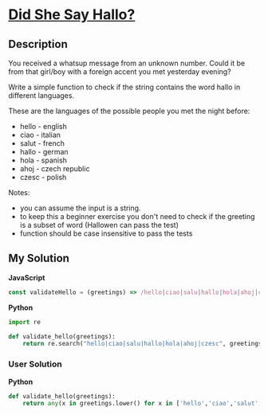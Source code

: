 # [Did She Say Hallo?](https://www.codewars.com/kata/56a4addbfd4a55694100001f)

## Description

You received a whatsup message from an unknown number. Could it be from that girl/boy with a foreign accent you met yesterday evening?

Write a simple function to check if the string contains the word hallo in different languages.

These are the languages of the possible people you met the night before:

- hello - english
- ciao - italian
- salut - french
- hallo - german
- hola - spanish
- ahoj - czech republic
- czesc - polish

Notes:

- you can assume the input is a string.
- to keep this a beginner exercise you don't need to check if the greeting is a subset of word (Hallowen can pass the test)
- function should be case insensitive to pass the tests

## My Solution

**JavaScript**

```js
const validateHello = (greetings) => /hello|ciao|salu|hallo|hola|ahoj|czesc/i.test(greetings);
```

**Python**

```py
import re

def validate_hello(greetings):
    return re.search("hello|ciao|salu|hallo|hola|ahoj|czesc", greetings, flags=re.I) != None
```

### User Solution

**Python**

```py
def validate_hello(greetings):
    return any(x in greetings.lower() for x in ['hello','ciao','salut','hallo','hola','ahoj','czesc'])
```
